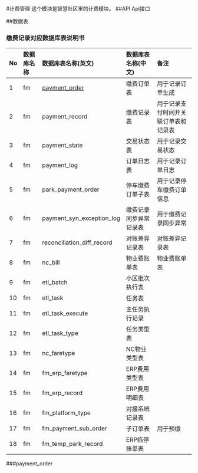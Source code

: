 #计费管理
这个模块是智慧社区里的计费模块。
##API
Api接口

##数据表


### 缴费记录对应数据库表说明书

| No                 | 数据库名称         | 数据库表名称(英文)           | 数据库表名称(中文)                             | 备注                                   |
| :----------------- | :---------------- | :-------------------------- | :-------------------------------------------- | :------------------------------------- |
| 1	                 | fm                |	[payment_order](#payment_order)	           | 缴费订单表                                     |	用于记录订单生成                     |
| 2	                 | fm	             |  payment_record	           | 缴费记录表                                     |	用于记录支付时间并关联订单表和记录表  |
| 3	                 | fm	             |  payment_state	           | 交易状态表                                     |	用于记录交易状态                     |
| 4	                 | fm	             |  payment_log	               | 订单日志表                                     |	用于记录订单日志                     |
| 5	                 | fm	             |  park_payment_order         | 停车缴费订单子表                                |	用于记录停车缴费订单信息              |
| 6	                 | fm	             |  payment_syn_exception_log  | 缴费记录同步异常记录表                          |	用于缴费记录同步异常                  |
| 7	                 | fm	             |  reconciliation_diff_record | 对账差异记录表                                 |	对账差异记录表                        |
| 8	                 | fm	             |  nc_bill                    | 物业费账单表                                   |	物业费账单表                          |
| 9	                 | fm	             |  etl_batch                  | 小区批次执行表                                 |	                                    |
| 10	             | fm	             |  etl_task                   | 任务表                                         |	                                    |
| 11	             | fm	             |  etl_task_execute           | 主任务执行记录                                 |	                                    |
| 12	             | fm	             |  etl_task_type              | 任务类型表                                     |	                                    |
| 13	             | fm	             |  nc_faretype                | NC物业类型表                                   |	                                    |
| 14	             | fm	             |  fm_erp_faretype            | ERP费用类型表                                  |	                                    |
| 15	             | fm	             |  fm_erp_record              | ERP费用明细表                                  |	                                    |
| 16	             | fm	             |  fm_platform_type           | 对接系统记录表                                 |	                                    |
| 17	             | fm	             |  fm_payment_sub_order       | 子订单表                                       |	用于预缴                             |
| 18	             | fm	             |  fm_temp_park_record        | ERP临停账单表                                  |	                                    |

###payment_order
